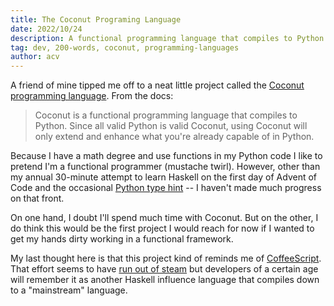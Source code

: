 ```yaml
---
title: The Coconut Programing Language
date: 2022/10/24
description: A functional programming language that compiles to Python
tag: dev, 200-words, coconut, programming-languages
author: acv
---
```


A friend of mine tipped me off to a neat little project called the [Coconut programming language](https://coconut-lang.org/).
From the docs:

> Coconut is a functional programming language that compiles to Python. Since all valid Python is valid Coconut, using Coconut will only extend and enhance what you're already capable of in Python.

Because I have a math degree and use functions in my Python code I like to pretend I'm a functional programmer (mustache twirl).
However, other than my annual 30-minute attempt to learn Haskell on the first day of Advent of Code and the occasional [Python type hint](https://realpython.com/lessons/type-hinting/) -- I haven't made much progress on that front.

On one hand, I doubt I'll spend much time with Coconut. But on the other, I do think this would be the first project I would reach for now if I wanted to get my hands dirty working in a functional framework.

My last thought here is that this project kind of reminds me of [CoffeeScript](https://coffeescript.org/). That effort seems to have [run out of steam](https://javascript.plainenglish.io/coffeescript-6dd64142b8dd) but developers of a certain age will remember it as another Haskell influence language that compiles down to a "mainstream" language.
